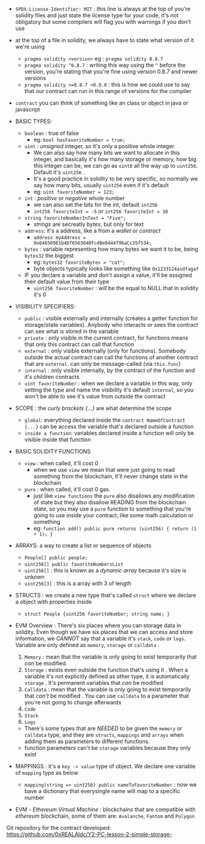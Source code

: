 - `SPDX-License-Identifier: MIT` : this line is always at the top of you're solidity files and just state the license type for your code, it's not obligatory but some compilers will flag you with warnings if you don't use
- at the top of a file in solidity, we always have to state what version of it we're using
	- `pragma solidity <version>`  eg : `pragma solidity 0.8.7` 
	- `pragma solidity ^0.8.7` : writing this way using the `^` before the version, you're stating that you're fine using version 0.8.7 and newer versions
	- `pragma solidity >=0.8.7 <0.9.0` : this is how we could use to say that our contract can run in this range of versions for the compiler
- `contract` you can think of something like an class or object in java or javascript

- BASIC TYPES:
	- `boolean` : true of false 
		- eg: `bool hasFavoriteNumber = true;` 
	- `uint` : *unsigned* integer, so it's only a positive whole integer. 
		- We can also say how many bits we want to allocate in this integer, and basically it's how many storage or memory, how big this integer can be, we can go as `uint8` all the way up to `uint256`. Default it's `uint256` .  
		- It's a good practice in solidity to be very specific, so normally we say how many bits, usually `uint256` even if it's default
		- eg: `uint favoriteNumber = 123;`
	- `int` : *positive* or *negative* whole number
		- we can also set the bits for the int, default `int256` 
		- `int256 favoriteInt = -5` or `int256 favoriteInt = 10` 
	- `string favoriteNumberInText = "Five";` 
		- *strings* are secreatly *bytes*, but only for text
	- `address`: it's a address, like a from a *wallet* or *contract*
		- `address myAddress = 0x646509E1b4Df6563848FcdBe0444f96aCc35f534;`
	- `bytes` : variable representing how many bytes we want it to be, being `bytes32` the biggest
		- eg: `bytes32 favoriteBytes = "cat";` 
		- byte objects typically looks like something like `0x1233124asdfagaf` 
	- IF you declare a variable and don't assign a value, it'll be assigned their default value from their type
		- `uint256 favoriteNumber` : will be the equal to NULL that in solidity it's 0


- VISIBILITY SPECIFIERS:
	- `public` : visible externally and internally (creates a getter function for storage/state variables). Anybody who interacts or sees the contract can see what is stored in the variable
	- `private` : only visible in the current contract, for functions means that only this contract can call that function
	- `external` : only visible externally (only for functions). Somebody outside the actual contract can call the functions of another contract that are `external`. can only be message-called (via `this.func`)
	- `internal` : only visible internally, by the contract of the function and it's children contracts. 
	- `uint favoriteNumber` : when we declare a variable in this way, only setting the type and name the visibility it's default `internal`, so you won't be able to see it's value from outside the contract
	
- SCOPE : the *curly brackets {...}* are what determine the scope 
	- `global`: everything declared inside the `contract NameOfContract {...}` can be access the variable that's declared outside a function
	- `inside a function`: variables declared inside a function will only be visible inside that function

- BASIC SOLIDITY FUNCTIONS
	- `view` : when called, it'll cost 0 
		- when we use `view` we mean that were just going to read something from the blockchain, it'll never change state in the blockchain
	- `pure` : when called, it'll cost 0 gas.
		- just like `view functions` the `pure` also disallows any modification of state but they also disallow READING from the blockchain state,  so you may use a `pure` function to something that you're going to use inside your contract, like some math calculation or something
		- eg: `function add() public pure returns (uint256) { return (1 + 1); }`

- ARRAYS: a way to create a list or sequence of objects
	- `People[] public people;`
	- `uint256[] public favoriteNumbersList` 
	- `uint256[]` : this is known as a *dynamic array* because it's size is unkown
	- `uint256[3]` : this is a array with 3 of length

- STRUCTS : we create a new type that's called `struct` where we declare a object with properties inside
	- `struct People {uint256 favoriteNumber; string name; }` 

- EVM Overview : There's six places where you can storage data in solidity. Even though we have six places that we can access and store information, we *CANNOT* say that a variable it's `stack`, `code` or `logs`. Variable are only defined as `memory`, `storage` or `calldata` . 
	1. `Memory` : mean that the variable is only going to exist temporarily that *can* be modified. 
	2. `Storage` : exists even outside the function that's using it . When a variable it's not explicitly defined as other type, it is automatically `storage` . It's permanent variables that *can* be modified 
	3. `Calldata` : mean that the variable is only going to exist temporarily that *can't* be modified . You can use `calldata` to a parameter that you're not going to change afterwards 
	4. `Code` 
	5. `Stack`
	6. `Logs` 
	- There's some types that are *NEEDED* to be given the `memory` or `calldata` type, and they are `structs`, `mappings` and `arrays` when adding them as parameters to different functions.
	- function parameters can't be `storage`  variables because they only exist 

- MAPPINGS : it's a `key -> value` type of object. We declare one variable of `mapping` type as below
	- `mapping(string => uint256) public nameToFavoriteNumber` : now we bave a dictionary that everysingle name will map to a specific number

- EVM - *Ethereum Virtual Machine* : blockchains that are compatible with *ethereum* blockchain, some of them are: `Avalanche`, `Fantom` and `Polygon` 

Git repository for the contract developed: https://github.com/0xREALAldc/Y2-PC-lesson-2-simple-storage-
